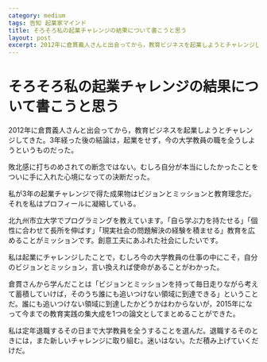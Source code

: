 ```yaml
---
category: medium
tags: 告知 起業家マインド
title: そろそろ私の起業チャレンジの結果について書こうと思う
layout: post
excerpt: 2012年に倉貫義人さんと出会ってから，教育ビジネスを起業しようとチャレンジしてきた。3年経った後の結論は，起業をせず，今の大学教員の職を全うしようというものだった。
---
```

# そろそろ私の起業チャレンジの結果について書こうと思う

2012年に倉貫義人さんと出会ってから，教育ビジネスを起業しようとチャレンジしてきた。3年経った後の結論は，起業をせず，今の大学教員の職を全うしようというものだった。

敗北感に打ちのめされての断念ではない。むしろ自分が本当にしたかったことをついに手に入れた心境になっての決断だった。

私が3年の起業チャレンジで得た成果物はビジョンとミッションと教育理念だ。それを私はプロフィールに凝縮している。

北九州市立大学でプログラミングを教えています。「自ら学ぶ力を持たせる」「個性に合わせて長所を伸ばす」「現実社会の問題解決の経験を積ませる」教育を広めることがミッションです。創意工夫にあふれた社会にしたいです。

私は起業にチャレンジしたことで，むしろ今の大学教員の仕事の中にこそ，自分のビジョンとミッション，言い換えれば使命があることがわかった。

倉貫さんから学んだことは「ビジョンとミッションを持って毎日走りながら考えて蓄積していけば，そのうち誰にも追いつけない領域に到達できる」ということだ。誰にも追いつけない領域に到達したかどうかはわからないが，2015年になって今までの教育実践の集大成を1つの論文としてまとめることができた。

私は定年退職するその日まで大学教員を全うすることを選んだ。退職するそのときには，また新しいチャレンジに取り組む。迷いはない。ただ積み上げていくだけだ。